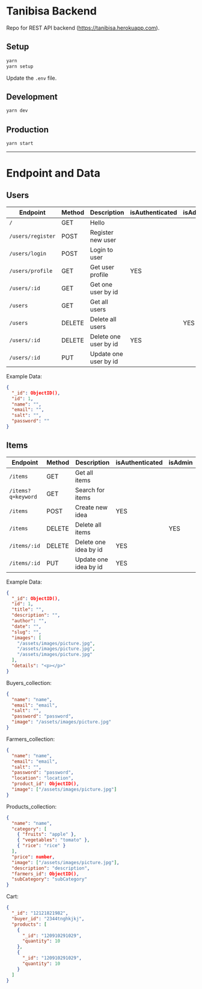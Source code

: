 # Tanibisa Backend

Repo for REST API backend (https://tanibisa.herokuapp.com).

## Setup

```sh
yarn
yarn setup
```

Update the `.env` file.

## Development

```sh
yarn dev
```

## Production

```sh
yarn start
```

---

# Endpoint and Data

## Users

| Endpoint          | Method | Description           | isAuthenticated | isAdmin |
| ----------------- | ------ | --------------------- | --------------- | ------- |
| `/`               | GET    | Hello                 |                 |         |
| `/users/register` | POST   | Register new user     |                 |         |
| `/users/login`    | POST   | Login to user         |                 |         |
| `/users/profile`  | GET    | Get user profile      | YES             |         |
| `/users/:id`      | GET    | Get one user by id    |                 |         |
| `/users`          | GET    | Get all users         |                 |         |
| `/users`          | DELETE | Delete all users      |                 | YES     |
| `/users/:id`      | DELETE | Delete one user by id | YES             |         |
| `/users/:id`      | PUT    | Update one user by id |                 |         |

Example Data:

```json
{
  "_id": ObjectID(),
  "id": 1,
  "name": "",
  "email": "",
  "salt": "",
  "password": ""
}
```

## Items

| Endpoint           | Method | Description           | isAuthenticated | isAdmin |
| ------------------ | ------ | --------------------- | --------------- | ------- |
| `/items`           | GET    | Get all items         |                 |         |
| `/items?q=keyword` | GET    | Search for items      |                 |         |
| `/items`           | POST   | Create new idea       | YES             |         |
| `/items`           | DELETE | Delete all items      |                 | YES     |
| `/items/:id`       | DELETE | Delete one idea by id | YES             |         |
| `/items/:id`       | PUT    | Update one idea by id | YES             |         |

Example Data:

```json
{
  "_id": ObjectID(),
  "id": 1,
  "title": "",
  "description": "",
  "author": "",
  "date": "",
  "slug": "",
  "images": [
    "/assets/images/picture.jpg",
    "/assets/images/picture.jpg",
    "/assets/images/picture.jpg"
  ],
  "details": "<p></p>"
}
```

Buyers_collection:

```json
{
  "name": "name",
  "email": "email",
  "salt": "",
  "password": "password",
  "image": "/assets/images/picture.jpg"
}
```

Farmers_collection:

```json
{
  "name": "name",
  "email": "email",
  "salt": "",
  "password": "password",
  "location": "location",
  "product_id": ObjectID(),
  "image": ["/assets/images/picture.jpg"]
}
```

Products_collection:

```json
{
  "name": "name",
  "category": [
    { "fruits": "apple" },
    { "vegetables": "tomato" },
    { "rice": "rice" }
  ],
  "price": number,
  "image": ["/assets/images/picture.jpg"],
  "description": "description",
  "farmers_id": ObjectID(),
  "subCategory": "subCategory"
}
```

Cart:

```json
{
  "_id": "12121821982",
  "buyer_id": "2344tnghkjkj",
  "products": [
    {
      "_id": "120910291029",
      "quantity": 10
    },
    {
      "_id": "120910291029",
      "quantity": 10
    }
  ]
}
```
